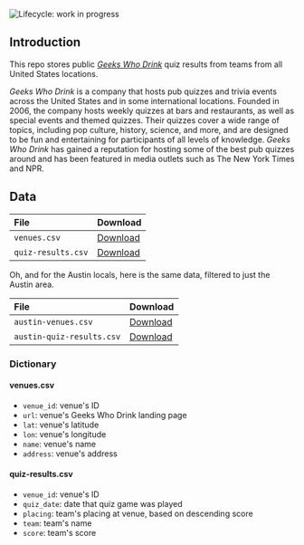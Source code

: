 ![Lifecycle: work in progress](https://img.shields.io/badge/lifecycle-work%20in%20progress-blue.svg)

## Introduction

This repo stores public [*Geeks Who Drink*](https://www.geekswhodrink.com/) quiz results from teams from all United States locations.

*Geeks Who Drink* is a company that hosts pub quizzes and trivia events across the United States and in some international locations. Founded in 2006, the company hosts weekly quizzes at bars and restaurants, as well as special events and themed quizzes. Their quizzes cover a wide range of topics, including pop culture, history, science, and more, and are designed to be fun and entertaining for participants of all levels of knowledge. *Geeks Who Drink* has gained a reputation for hosting some of the best pub quizzes around and has been featured in media outlets such as The New York Times and NPR.

## Data

| File | Download |
| :----- | :------- |
| `venues.csv` | [Download](https://github.com/tonyelhabr/geekswhodrink/releases/download/data/venues.csv) |
| `quiz-results.csv` | [Download](https://github.com/tonyelhabr/geekswhodrink/releases/download/data/quiz-results.csv) |

Oh, and for the Austin locals, here is the same data, filtered to just the Austin area.

| File | Download |
| :----- | :------- |
| `austin-venues.csv` | [Download](https://github.com/tonyelhabr/geekswhodrink/releases/download/data/austin-venues.csv) |
| `austin-quiz-results.csv` | [Download](https://github.com/tonyelhabr/geekswhodrink/releases/download/data/austin-quiz-results.csv) |

### Dictionary

#### venues.csv

-   `venue_id`: venue's ID
-   `url`: venue's Geeks Who Drink landing page
-   `lat`: venue's latitude
-   `lon`: venue's longitude
-   `name`: venue's name
-   `address`: venue's address

#### quiz-results.csv

-   `venue_id`: venue's ID
-   `quiz_date`: date that quiz game was played
-   `placing`: team's placing at venue, based on descending score
-   `team`: team's name
-   `score`: team's score
